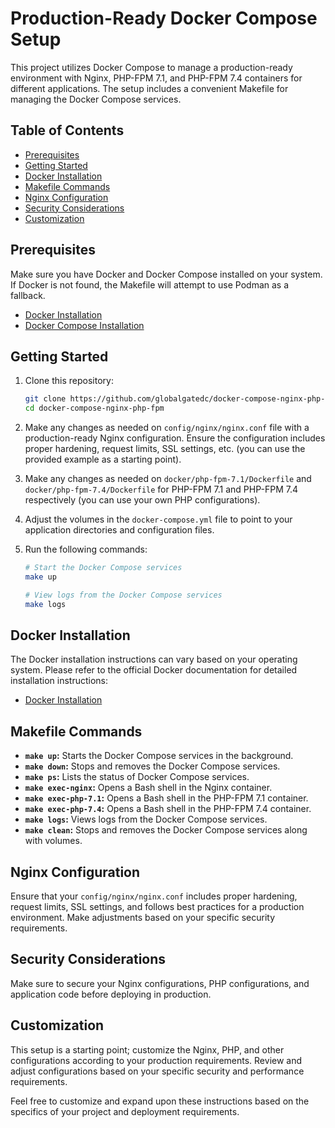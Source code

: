 # Production-Ready Docker Compose Setup

This project utilizes Docker Compose to manage a production-ready environment with Nginx, PHP-FPM 7.1, and PHP-FPM 7.4 containers for different applications. The setup includes a convenient Makefile for managing the Docker Compose services.

## Table of Contents

- [Prerequisites](#prerequisites)
- [Getting Started](#getting-started)
- [Docker Installation](#docker-installation)
- [Makefile Commands](#makefile-commands)
- [Nginx Configuration](#nginx-configuration)
- [Security Considerations](#security-considerations)
- [Customization](#customization)

## Prerequisites

Make sure you have Docker and Docker Compose installed on your system. If Docker is not found, the Makefile will attempt to use Podman as a fallback.

- [Docker Installation](https://docs.docker.com/get-docker/)
- [Docker Compose Installation](https://docs.docker.com/compose/install/)

## Getting Started

1. Clone this repository:

   ```bash
   git clone https://github.com/globalgatedc/docker-compose-nginx-php-fpm.git
   cd docker-compose-nginx-php-fpm
   ```

2. Make any changes as needed on `config/nginx/nginx.conf` file with a production-ready Nginx configuration. Ensure the configuration includes proper hardening, request limits, SSL settings, etc. (you can use the provided example as a starting point).

3. Make any changes as needed on `docker/php-fpm-7.1/Dockerfile` and `docker/php-fpm-7.4/Dockerfile` for PHP-FPM 7.1 and PHP-FPM 7.4 respectively (you can use your own PHP configurations).

4. Adjust the volumes in the `docker-compose.yml` file to point to your application directories and configuration files.

5. Run the following commands:

   ```bash
   # Start the Docker Compose services
   make up

   # View logs from the Docker Compose services
   make logs
   ```

## Docker Installation

The Docker installation instructions can vary based on your operating system. Please refer to the official Docker documentation for detailed installation instructions:

- [Docker Installation](https://docs.docker.com/get-docker/)

## Makefile Commands

- **`make up`:** Starts the Docker Compose services in the background.
- **`make down`:** Stops and removes the Docker Compose services.
- **`make ps`:** Lists the status of Docker Compose services.
- **`make exec-nginx`:** Opens a Bash shell in the Nginx container.
- **`make exec-php-7.1`:** Opens a Bash shell in the PHP-FPM 7.1 container.
- **`make exec-php-7.4`:** Opens a Bash shell in the PHP-FPM 7.4 container.
- **`make logs`:** Views logs from the Docker Compose services.
- **`make clean`:** Stops and removes the Docker Compose services along with volumes.

## Nginx Configuration

Ensure that your `config/nginx/nginx.conf` includes proper hardening, request limits, SSL settings, and follows best practices for a production environment. Make adjustments based on your specific security requirements.

## Security Considerations

Make sure to secure your Nginx configurations, PHP configurations, and application code before deploying in production.

## Customization

This setup is a starting point; customize the Nginx, PHP, and other configurations according to your production requirements. Review and adjust configurations based on your specific security and performance requirements.

Feel free to customize and expand upon these instructions based on the specifics of your project and deployment requirements.
